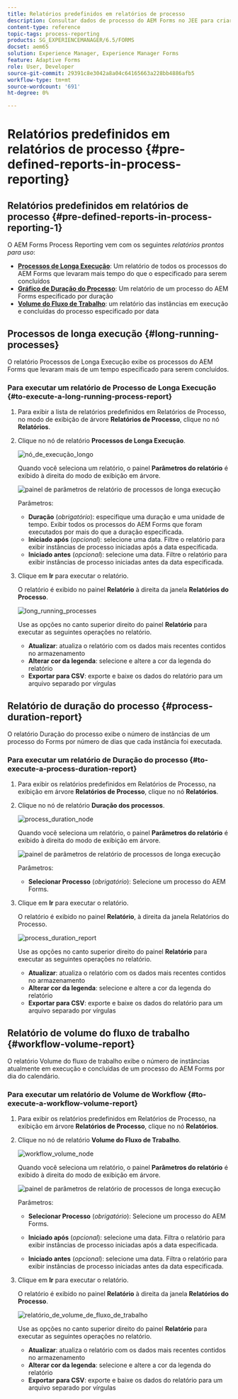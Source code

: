 ```yaml
---
title: Relatórios predefinidos em relatórios de processo
description: Consultar dados de processo do AEM Forms no JEE para criar relatórios sobre processos de longa execução, duração do processo e volume do fluxo de trabalho
content-type: reference
topic-tags: process-reporting
products: SG_EXPERIENCEMANAGER/6.5/FORMS
docset: aem65
solution: Experience Manager, Experience Manager Forms
feature: Adaptive Forms
role: User, Developer
source-git-commit: 29391c8e3042a8a04c64165663a228bb4886afb5
workflow-type: tm+mt
source-wordcount: '691'
ht-degree: 0%

---
```


# Relatórios predefinidos em relatórios de processo {#pre-defined-reports-in-process-reporting}

## Relatórios predefinidos em relatórios de processo {#pre-defined-reports-in-process-reporting-1}

O AEM Forms Process Reporting vem com os seguintes *relatórios prontos para uso*:

* **[Processos de Longa Execução](#long-running-processes)**: Um relatório de todos os processos do AEM Forms que levaram mais tempo do que o especificado para serem concluídos
* **[Gráfico de Duração do Processo](#process-duration-report)**: Um relatório de um processo do AEM Forms especificado por duração
* **[Volume do Fluxo de Trabalho](#workflow-volume-report)**: um relatório das instâncias em execução e concluídas do processo especificado por data

## Processos de longa execução {#long-running-processes}

O relatório Processos de Longa Execução exibe os processos do AEM Forms que levaram mais de um tempo especificado para serem concluídos.

### Para executar um relatório de Processo de Longa Execução {#to-execute-a-long-running-process-report}

1. Para exibir a lista de relatórios predefinidos em Relatórios de Processo, no modo de exibição de árvore **Relatórios de Processo**, clique no nó **Relatórios**.
1. Clique no nó de relatório **Processos de Longa Execução**.

   ![nó_de_execução_longo](assets/long_running_node.png)

   Quando você seleciona um relatório, o painel **Parâmetros do relatório** é exibido à direita do modo de exibição em árvore.

   ![painel de parâmetros de relatório de processos de longa execução](assets/report_parameters_panel.png)

   Parâmetros:

   * **Duração** (*obrigatório*): especifique uma duração e uma unidade de tempo. Exibir todos os processos do AEM Forms que foram executados por mais do que a duração especificada.
   * **Iniciado após** (*opcional*): selecione uma data. Filtre o relatório para exibir instâncias de processo iniciadas após a data especificada.
   * **Iniciado antes** (*opcional*): selecione uma data. Filtre o relatório para exibir instâncias de processo iniciadas antes da data especificada.

1. Clique em **Ir** para executar o relatório.

   O relatório é exibido no painel **Relatório** à direita da janela **Relatórios do Processo**.

   ![long_running_processes](assets/long_running_processes.png)

   Use as opções no canto superior direito do painel **Relatório** para executar as seguintes operações no relatório.

   * **Atualizar**: atualiza o relatório com os dados mais recentes contidos no armazenamento
   * **Alterar cor da legenda**: selecione e altere a cor da legenda do relatório
   * **Exportar para CSV**: exporte e baixe os dados do relatório para um arquivo separado por vírgulas

## Relatório de duração do processo  {#process-duration-report}

O relatório Duração do processo exibe o número de instâncias de um processo do Forms por número de dias que cada instância foi executada.

### Para executar um relatório de Duração do processo {#to-execute-a-process-duration-report}

1. Para exibir os relatórios predefinidos em Relatórios de Processo, na exibição em árvore **Relatórios de Processo**, clique no nó **Relatórios**.
1. Clique no nó de relatório **Duração dos processos**.

   ![process_duration_node](assets/process_duration_node.png)

   Quando você seleciona um relatório, o painel **Parâmetros do relatório** é exibido à direita do modo de exibição em árvore.

   ![painel de parâmetros de relatório de processos de longa execução](assets/process_duration_params.png)

   Parâmetros:

   * **Selecionar Processo** (*obrigatório*): Selecione um processo do AEM Forms.

1. Clique em **Ir** para executar o relatório.

   O relatório é exibido no painel **Relatório**, à direita da janela Relatórios do Processo.

   ![process_duration_report](assets/process_duration_report.png)

   Use as opções no canto superior direito do painel **Relatório** para executar as seguintes operações no relatório.

   * **Atualizar**: atualiza o relatório com os dados mais recentes contidos no armazenamento
   * **Alterar cor da legenda**: selecione e altere a cor da legenda do relatório
   * **Exportar para CSV**: exporte e baixe os dados do relatório para um arquivo separado por vírgulas

## Relatório de volume do fluxo de trabalho {#workflow-volume-report}

O relatório Volume do fluxo de trabalho exibe o número de instâncias atualmente em execução e concluídas de um processo do AEM Forms por dia do calendário.

### Para executar um relatório de Volume de Workflow {#to-execute-a-workflow-volume-report}

1. Para exibir os relatórios predefinidos em Relatórios de Processo, na exibição em árvore **Relatórios de Processo**, clique no nó **Relatórios**.
1. Clique no nó de relatório **Volume do Fluxo de Trabalho**.

   ![workflow_volume_node](assets/workflow_volume_node.png)

   Quando você seleciona um relatório, o painel **Parâmetros do relatório** é exibido à direita do modo de exibição em árvore.

   ![painel de parâmetros de relatório de processos de longa execução](assets/workflow_volume_params.png)

   Parâmetros:

   * **Selecionar Processo** (*obrigatório*): Selecione um processo do AEM Forms.

   * **Iniciado após** (*opcional*): selecione uma data. Filtra o relatório para exibir instâncias de processo iniciadas após a data especificada.

   * **Iniciado antes** (*opcional*): selecione uma data. Filtra o relatório para exibir instâncias de processo iniciadas antes da data especificada.

1. Clique em **Ir** para executar o relatório.

   O relatório é exibido no painel **Relatório** à direita da janela **Relatórios do Processo**.

   ![relatório_de_volume_de_fluxo_de_trabalho](assets/workflow_volume_report.png)

   Use as opções no canto superior direito do painel **Relatório** para executar as seguintes operações no relatório.

   * **Atualizar**: atualiza o relatório com os dados mais recentes contidos no armazenamento
   * **Alterar cor da legenda**: selecione e altere a cor da legenda do relatório
   * **Exportar para CSV**: exporte e baixe os dados do relatório para um arquivo separado por vírgulas
